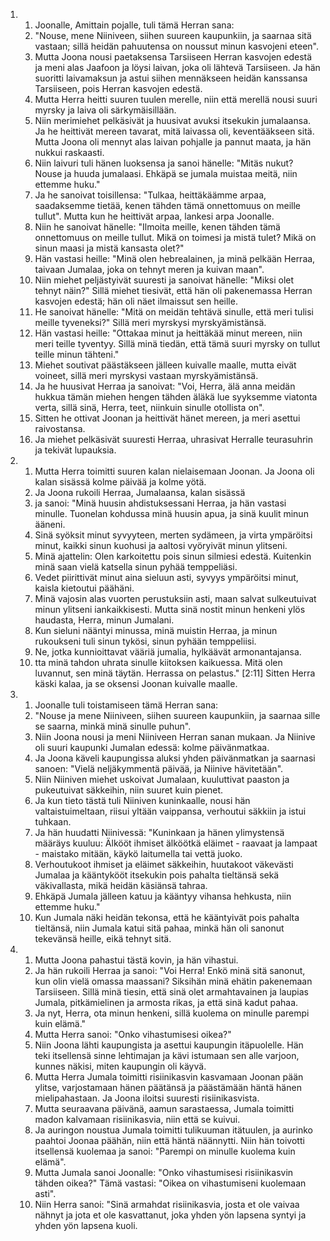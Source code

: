 <ol>
  <li>
    <ol>
      <li>Joonalle, Amittain pojalle, tuli tämä Herran sana:</li>
      <li>"Nouse, mene Niiniveen, siihen suureen kaupunkiin, ja saarnaa sitä  vastaan; sillä heidän pahuutensa on noussut minun kasvojeni eteen".</li>
      <li>Mutta Joona nousi paetaksensa Tarsiiseen Herran kasvojen edestä ja  meni alas Jaafoon ja löysi laivan, joka oli lähtevä Tarsiiseen. Ja hän  suoritti laivamaksun ja astui siihen mennäkseen heidän kanssansa  Tarsiiseen, pois Herran kasvojen edestä.</li>
      <li>Mutta Herra heitti suuren tuulen merelle, niin että merellä nousi  suuri myrsky ja laiva oli särkymäisillään.</li>
      <li>Niin merimiehet pelkäsivät ja huusivat avuksi itsekukin jumalaansa.  Ja he heittivät mereen tavarat, mitä laivassa oli, keventääkseen sitä.  Mutta Joona oli mennyt alas laivan pohjalle ja pannut maata, ja hän  nukkui raskaasti.</li>
      <li>Niin laivuri tuli hänen luoksensa ja sanoi hänelle: "Mitäs nukut?  Nouse ja huuda jumalaasi. Ehkäpä se jumala muistaa meitä, niin ettemme  huku."</li>
      <li>Ja he sanoivat toisillensa: "Tulkaa, heittäkäämme arpaa, saadaksemme  tietää, kenen tähden tämä onnettomuus on meille tullut". Mutta kun he  heittivät arpaa, lankesi arpa Joonalle.</li>
      <li>Niin he sanoivat hänelle: "Ilmoita meille, kenen tähden tämä  onnettomuus on meille tullut. Mikä on toimesi ja mistä tulet?  Mikä on  sinun maasi ja mistä kansasta olet?"</li>
      <li>Hän vastasi heille: "Minä olen hebrealainen, ja minä pelkään Herraa,  taivaan Jumalaa, joka on tehnyt meren ja kuivan maan".</li>
      <li>Niin miehet peljästyivät suuresti ja sanoivat hänelle: "Miksi olet  tehnyt näin?" Sillä miehet tiesivät, että hän oli pakenemassa Herran  kasvojen edestä; hän oli näet ilmaissut sen heille.</li>
      <li>He sanoivat hänelle: "Mitä on meidän tehtävä sinulle, että meri  tulisi meille tyveneksi?" Sillä meri myrskysi myrskyämistänsä.</li>
      <li>Hän vastasi heille: "Ottakaa minut ja heittäkää minut mereen, niin  meri teille tyventyy. Sillä minä tiedän, että tämä suuri myrsky on  tullut teille minun tähteni."</li>
      <li>Miehet soutivat päästäkseen jälleen kuivalle maalle, mutta eivät  voineet, sillä meri myrskysi vastaan myrskyämistänsä.</li>
      <li>Ja he huusivat Herraa ja sanoivat: "Voi, Herra, älä anna meidän  hukkua tämän miehen hengen tähden äläkä lue syyksemme viatonta verta,  sillä sinä, Herra, teet, niinkuin sinulle otollista on".</li>
      <li>Sitten he ottivat Joonan ja heittivät hänet mereen, ja meri asettui  raivostansa.</li>
      <li>Ja miehet pelkäsivät suuresti Herraa, uhrasivat Herralle teurasuhrin  ja tekivät lupauksia.</li>
    </ol>
  </li>
  <li>
    <ol>
      <li>Mutta Herra toimitti suuren kalan nielaisemaan Joonan. Ja Joona oli  kalan sisässä kolme päivää ja kolme yötä.</li>
      <li>Ja Joona rukoili Herraa, Jumalaansa, kalan sisässä</li>
      <li>ja sanoi: "Minä huusin ahdistuksessani Herraa, ja hän vastasi  minulle. Tuonelan kohdussa minä huusin apua, ja sinä kuulit minun  ääneni.</li>
      <li>Sinä syöksit minut syvyyteen, merten sydämeen, ja virta ympäröitsi  minut, kaikki sinun kuohusi ja aaltosi vyöryivät minun ylitseni.</li>
      <li>Minä ajattelin: Olen karkoitettu pois sinun silmiesi edestä.  Kuitenkin minä saan vielä katsella sinun pyhää temppeliäsi.</li>
      <li>Vedet piirittivät minut aina sieluun asti, syvyys ympäröitsi minut,  kaisla kietoutui päähäni.</li>
      <li>Minä vajosin alas vuorten perustuksiin asti, maan salvat sulkeutuivat  minun ylitseni iankaikkisesti. Mutta sinä nostit minun henkeni ylös  haudasta, Herra, minun Jumalani.</li>
      <li>Kun sieluni nääntyi minussa, minä muistin Herraa, ja minun rukoukseni  tuli sinun tykösi, sinun pyhään temppeliisi.</li>
      <li>Ne, jotka kunnioittavat vääriä jumalia, hylkäävät armonantajansa.</li>
      <li>tta minä tahdon uhrata sinulle kiitoksen kaikuessa. Mitä olen  luvannut, sen minä täytän. Herrassa on pelastus." [2:11] Sitten Herra käski kalaa, ja se oksensi Joonan kuivalle maalle.</li>
    </ol>
  </li>
  <li>
    <ol>
      <li>Joonalle tuli toistamiseen tämä Herran sana:</li>
      <li>"Nouse ja mene Niiniveen, siihen suureen kaupunkiin, ja saarnaa sille  se saarna, minkä minä sinulle puhun".</li>
      <li>Niin Joona nousi ja meni Niiniveen Herran sanan mukaan. Ja Niinive  oli suuri kaupunki Jumalan edessä: kolme päivänmatkaa.</li>
      <li>Ja Joona käveli kaupungissa aluksi yhden päivänmatkan ja saarnasi  sanoen: "Vielä neljäkymmentä päivää, ja Niinive hävitetään".</li>
      <li>Niin Niiniven miehet uskoivat Jumalaan, kuuluttivat paaston ja  pukeutuivat säkkeihin, niin suuret kuin pienet.</li>
      <li>Ja kun tieto tästä tuli Niiniven kuninkaalle, nousi hän  valtaistuimeltaan, riisui yltään vaippansa, verhoutui säkkiin ja istui  tuhkaan.</li>
      <li>Ja hän huudatti Niinivessä: "Kuninkaan ja hänen ylimystensä määräys  kuuluu: Älkööt ihmiset älköötkä eläimet - raavaat ja lampaat - maistako  mitään, käykö laitumella tai vettä juoko.</li>
      <li>Verhoutukoot ihmiset ja eläimet säkkeihin, huutakoot väkevästi  Jumalaa ja kääntykööt itsekukin pois pahalta tieltänsä sekä  väkivallasta, mikä heidän käsiänsä tahraa.</li>
      <li>Ehkäpä Jumala jälleen katuu ja kääntyy vihansa hehkusta, niin ettemme  huku."</li>
      <li>Kun Jumala näki heidän tekonsa, että he kääntyivät pois pahalta  tieltänsä, niin Jumala katui sitä pahaa, minkä hän oli sanonut tekevänsä  heille, eikä tehnyt sitä.</li>
    </ol>
  </li>
  <li>
    <ol>
      <li>Mutta Joona pahastui tästä kovin, ja hän vihastui.</li>
      <li>Ja hän rukoili Herraa ja sanoi: "Voi Herra! Enkö minä sitä sanonut,  kun olin vielä omassa maassani? Siksihän minä ehätin pakenemaan  Tarsiiseen. Sillä minä tiesin, että sinä olet armahtavainen ja laupias  Jumala, pitkämielinen ja armosta rikas, ja että sinä kadut pahaa.</li>
      <li>Ja nyt, Herra, ota minun henkeni, sillä kuolema on minulle parempi  kuin elämä."</li>
      <li>Mutta Herra sanoi: "Onko vihastumisesi oikea?"</li>
      <li>Niin Joona lähti kaupungista ja asettui kaupungin itäpuolelle. Hän  teki itsellensä sinne lehtimajan ja kävi istumaan sen alle varjoon,  kunnes näkisi, miten kaupungin oli käyvä.</li>
      <li>Mutta Herra Jumala toimitti risiinikasvin kasvamaan Joonan pään  ylitse, varjostamaan hänen päätänsä ja päästämään häntä hänen  mielipahastaan. Ja Joona iloitsi suuresti risiinikasvista.</li>
      <li>Mutta seuraavana päivänä, aamun sarastaessa, Jumala toimitti madon  kalvamaan risiinikasvia, niin että se kuivui.</li>
      <li>Ja auringon noustua Jumala toimitti tulikuuman itätuulen, ja aurinko  paahtoi Joonaa päähän, niin että häntä näännytti. Niin hän toivotti  itsellensä kuolemaa ja sanoi: "Parempi on minulle kuolema kuin elämä".</li>
      <li>Mutta Jumala sanoi Joonalle: "Onko vihastumisesi risiinikasvin tähden  oikea?" Tämä vastasi: "Oikea on vihastumiseni kuolemaan asti".</li>
      <li>Niin Herra sanoi: "Sinä armahdat risiinikasvia, josta et ole vaivaa  nähnyt ja jota et ole kasvattanut, joka yhden yön lapsena syntyi ja  yhden yön lapsena kuoli.</li>
    </ol>
  </li>
</ol>